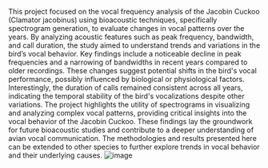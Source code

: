 This project focused on the vocal frequency analysis of the Jacobin Cuckoo (Clamator jacobinus) using bioacoustic techniques, specifically spectrogram generation, to evaluate changes in vocal patterns over the years. By analyzing acoustic features such as peak frequency, bandwidth, and call duration, the study aimed to understand trends and variations in the bird’s vocal behavior.
Key findings include a noticeable decline in peak frequencies and a narrowing of bandwidths in recent years compared to older recordings. These changes suggest potential shifts in the bird's vocal performance, possibly influenced by biological or physiological factors. Interestingly, the duration of calls remained consistent across all years, indicating the temporal stability of the bird's vocalizations despite other variations.
The project highlights the utility of spectrograms in visualizing and analyzing complex vocal patterns, providing critical insights into the vocal behavior of the Jacobin Cuckoo. These findings lay the groundwork for future bioacoustic studies and contribute to a deeper understanding of avian vocal communication. The methodologies and results presented here can be extended to other species to further explore trends in vocal behavior and their underlying causes.
![image](https://github.com/user-attachments/assets/03a92ab3-ccbd-4fac-aaca-ef11da083932)
